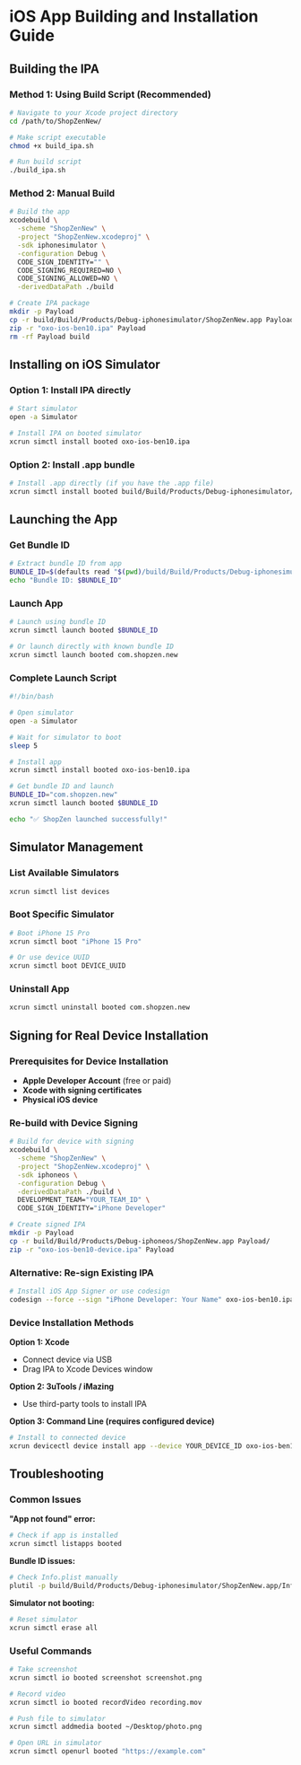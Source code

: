 # iOS App Building and Installation Guide

## Building the IPA

### Method 1: Using Build Script (Recommended)
```bash
# Navigate to your Xcode project directory
cd /path/to/ShopZenNew/

# Make script executable
chmod +x build_ipa.sh

# Run build script
./build_ipa.sh
```

### Method 2: Manual Build
```bash
# Build the app
xcodebuild \
  -scheme "ShopZenNew" \
  -project "ShopZenNew.xcodeproj" \
  -sdk iphonesimulator \
  -configuration Debug \
  CODE_SIGN_IDENTITY="" \
  CODE_SIGNING_REQUIRED=NO \
  CODE_SIGNING_ALLOWED=NO \
  -derivedDataPath ./build

# Create IPA package
mkdir -p Payload
cp -r build/Build/Products/Debug-iphonesimulator/ShopZenNew.app Payload/
zip -r "oxo-ios-ben10.ipa" Payload
rm -rf Payload build
```

## Installing on iOS Simulator

### Option 1: Install IPA directly
```bash
# Start simulator
open -a Simulator

# Install IPA on booted simulator
xcrun simctl install booted oxo-ios-ben10.ipa
```

### Option 2: Install .app bundle
```bash
# Install .app directly (if you have the .app file)
xcrun simctl install booted build/Build/Products/Debug-iphonesimulator/ShopZenNew.app
```

## Launching the App

### Get Bundle ID
```bash
# Extract bundle ID from app
BUNDLE_ID=$(defaults read "$(pwd)/build/Build/Products/Debug-iphonesimulator/ShopZenNew.app/Info" CFBundleIdentifier)
echo "Bundle ID: $BUNDLE_ID"
```

### Launch App
```bash
# Launch using bundle ID
xcrun simctl launch booted $BUNDLE_ID

# Or launch directly with known bundle ID
xcrun simctl launch booted com.shopzen.new
```

### Complete Launch Script
```bash
#!/bin/bash

# Open simulator
open -a Simulator

# Wait for simulator to boot
sleep 5

# Install app
xcrun simctl install booted oxo-ios-ben10.ipa

# Get bundle ID and launch
BUNDLE_ID="com.shopzen.new"
xcrun simctl launch booted $BUNDLE_ID

echo "✅ ShopZen launched successfully!"
```

## Simulator Management

### List Available Simulators
```bash
xcrun simctl list devices
```

### Boot Specific Simulator
```bash
# Boot iPhone 15 Pro
xcrun simctl boot "iPhone 15 Pro"

# Or use device UUID
xcrun simctl boot DEVICE_UUID
```

### Uninstall App
```bash
xcrun simctl uninstall booted com.shopzen.new
```

## Signing for Real Device Installation

### Prerequisites for Device Installation
- **Apple Developer Account** (free or paid)
- **Xcode with signing certificates**
- **Physical iOS device**

### Re-build with Device Signing
```bash
# Build for device with signing
xcodebuild \
  -scheme "ShopZenNew" \
  -project "ShopZenNew.xcodeproj" \
  -sdk iphoneos \
  -configuration Debug \
  -derivedDataPath ./build \
  DEVELOPMENT_TEAM="YOUR_TEAM_ID" \
  CODE_SIGN_IDENTITY="iPhone Developer"

# Create signed IPA
mkdir -p Payload
cp -r build/Build/Products/Debug-iphoneos/ShopZenNew.app Payload/
zip -r "oxo-ios-ben10-device.ipa" Payload
```

### Alternative: Re-sign Existing IPA
```bash
# Install iOS App Signer or use codesign
codesign --force --sign "iPhone Developer: Your Name" oxo-ios-ben10.ipa
```

### Device Installation Methods

**Option 1: Xcode**
- Connect device via USB
- Drag IPA to Xcode Devices window

**Option 2: 3uTools / iMazing**
- Use third-party tools to install IPA

**Option 3: Command Line (requires configured device)**
```bash
# Install to connected device
xcrun devicectl device install app --device YOUR_DEVICE_ID oxo-ios-ben10-device.ipa
```

## Troubleshooting

### Common Issues

**"App not found" error:**
```bash
# Check if app is installed
xcrun simctl listapps booted
```

**Bundle ID issues:**
```bash
# Check Info.plist manually
plutil -p build/Build/Products/Debug-iphonesimulator/ShopZenNew.app/Info.plist | grep CFBundleIdentifier
```

**Simulator not booting:**
```bash
# Reset simulator
xcrun simctl erase all
```

### Useful Commands
```bash
# Take screenshot
xcrun simctl io booted screenshot screenshot.png

# Record video
xcrun simctl io booted recordVideo recording.mov

# Push file to simulator
xcrun simctl addmedia booted ~/Desktop/photo.png

# Open URL in simulator
xcrun simctl openurl booted "https://example.com"
```